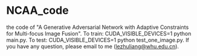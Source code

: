 # NCAA_code
the code of "A Generative Adversarial Network with Adaptive Constraints for Multi-focus Image Fusion".
To train:
CUDA_VISIBLE_DEVICES=1 python main.py.
To test:
CUDA_VISIBLE_DEVICES=1 python test_one_image.py.
If you have any question, please email to me (lezhuliang@whu.edu.cn).
